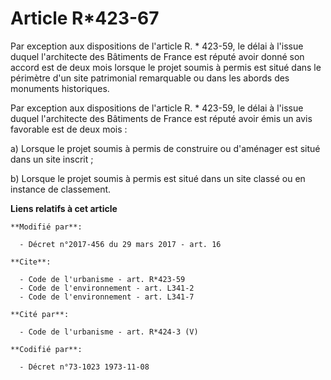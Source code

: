 # Article R*423-67

Par exception aux dispositions de l'article R. * 423-59, le délai à l'issue duquel l'architecte des Bâtiments de France est
réputé avoir donné son accord est de deux mois lorsque le projet soumis à permis est situé dans le périmètre d'un site
patrimonial remarquable ou dans les abords des monuments historiques.

Par exception aux dispositions de l'article R. * 423-59, le délai à l'issue duquel l'architecte des Bâtiments de France est
réputé avoir émis un avis favorable est de deux mois :

a) Lorsque le projet soumis à permis de construire ou d'aménager est situé dans un site inscrit ;

b) Lorsque le projet soumis à permis est situé dans un site classé ou en instance de classement.

**Liens relatifs à cet article**

	**Modifié par**:

	  - Décret n°2017-456 du 29 mars 2017 - art. 16

	**Cite**:

	  - Code de l'urbanisme - art. R*423-59
	  - Code de l'environnement - art. L341-2
	  - Code de l'environnement - art. L341-7

	**Cité par**:

	  - Code de l'urbanisme - art. R*424-3 (V)

	**Codifié par**:

	  - Décret n°73-1023 1973-11-08
